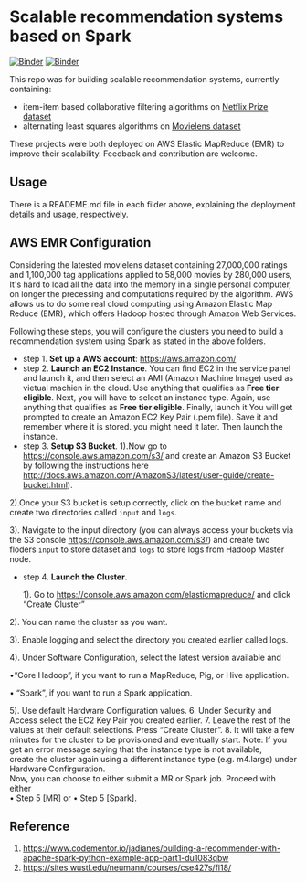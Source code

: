 # Scalable recommendation systems based on Spark

[![Binder](https://img.shields.io/badge/launch-Jupyter-blue.svg)](https://mybinder.org/v2/gh/GokuMohandas/practicalAI/master)
[![Binder](https://img.shields.io/hexpm/l/plug.svg)](https://github.com/PQMeng/RecommendationSystemOnSpark/blob/master/LICENSE)

This repo was for building scalable recommendation systems, currently containing:

- item-item based collaborative filtering algorithms on [Netflix Prize dataset](https://www.kaggle.com/netflix-inc/netflix-prize-data)
- alternating least squares algorithms on [Movielens dataset](https://grouplens.org/datasets/movielens/)

These projects were both deployed on AWS Elastic MapReduce (EMR) to improve their scalability. Feedback and contribution are welcome.

## Usage
There is a READEME.md file in each filder above, explaining the deployment details and usage, respectively.

## AWS EMR Configuration
Considering the latested movielens dataset containing 27,000,000 ratings and 1,100,000 tag applications applied to 58,000 movies by 280,000 users, It's hard to load all the data into the memory in a single personal computer, on longer the precessing and computations required by the algorithm. AWS allows us to do	some real	cloud computing using Amazon Elastic Map
Reduce (EMR), which offers Hadoop hosted through Amazon Web Services.

Following these steps, you will configure the clusters you need to build a recommendation system using Spark as stated in the above folders.
- step 1. **Set up a AWS account**: https://aws.amazon.com/
- step 2. **Launch an EC2 Instance**. You can find EC2 in the service panel and launch it, and then select an AMI (Amazon Machine Image) used as vietual machien in the cloud. Use anything that qualifies as **Free tier eligible**. Next, you will have to select an instance type. Again, use anything that qualifies as **Free tier eligible**. Finally, launch it You will get prompted to create an Amazon EC2 Key Pair (.pem file). Save it and remember where it is stored. you might need it later. Then launch the instance.
- step 3. **Setup S3 Bucket**. 
1).Now go to https://console.aws.amazon.com/s3/ and create an Amazon S3 Bucket by following the instructions here http://docs.aws.amazon.com/AmazonS3/latest/user-guide/create-bucket.html). 

2).Once	your S3 bucket is setup correctly, click on the bucket name and	create two directories called ```input``` and ```logs```.

3). Navigate to the input directory (you can always access your buckets via the S3 console https://console.aws.amazon.com/s3/)	and create two floders ```input``` to store dataset and ```logs``` to store logs from Hadoop Master node.

- step 4. **Launch the Cluster**. 

    1). Go to https://console.aws.amazon.com/elasticmapreduce/ and click “Create Cluster”

2). You can name the cluster as you want.

3). Enable logging and select the directory you created earlier called logs.

4). Under Software Configuration, select the latest version available and	

•“Core	Hadoop”,	if	you	want	to	run	a	MapReduce,	Pig,	or	Hive	application.

• “Spark”,	if	you	want	to	run	a	Spark	application.

5). Use	default	Hardware	Configuration values.
6. Under	Security	and	Access select	the	EC2	Key	Pair	you	created	earlier.
7. Leave	the	rest	of	the	values	at	their	default	selections. Press	“Create	Cluster”.
8. It	will	take	a	few	minutes	for	the	cluster	to	be	provisioned	and	eventually	start.
Note: If	you	get	an	error	message	saying	that	the	instance	type	is	not	available,	
create	the	cluster	again	using	a	different	instance	type	(e.g.	m4.large)	under	
Hardware	Confirguration.		
Now,	you	can	choose	to	either	submit	a	MR	or	Spark	job.	Proceed	with	either	
• Step	5	[MR] or	
• Step	5	[Spark].


## Reference
1. https://www.codementor.io/jadianes/building-a-recommender-with-apache-spark-python-example-app-part1-du1083qbw
2. https://sites.wustl.edu/neumann/courses/cse427s/fl18/
